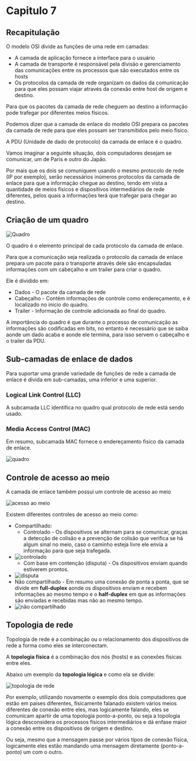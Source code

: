 # Capitulo 7

## Recapitulação

O modelo OSI divide as funções de uma rede em camadas:

* A camada de aplicação fornece a interface para o usuário
* A camada de transporte é responsável pela divisão e gerenciamento das comunicações entre os processos que são executados entre os hosts
* Os protocolos da camada de rede organizam os dados da comunicação para que eles possam viajar através da conexão entre host de origem e destino.

Para que os pacotes da camada de rede cheguem ao destino a informação pode trafegar por diferentes meios físicos.

Podemos dizer que a camada de enlace do modelo OSI prepara os pacotes da camada de rede para que eles possam ser transmitidos pelo meio fisico.

A PDU (Unidade de dado de protocolo) da camada de enlace é o quadro.

Vamos imaginar a seguinte situação, dois computadores desejam se comunicar, um de Paris e outro do Japão.

Por mais que os dois se comuniquem usando o mesmo protocolo de rede (IP por exemplo), serão necessários inúmeros protocolos da camada de enlace para que a informação chegue ao destino, tendo em vista a quantidade de meios fisicos e dispositivos intermediários de rede diferentes, pelos quais a informações terá que trafegar para chegar ao destino.

## Criação de um quadro

![Quadro](./img_readme/quadro.png)

O quadro é o elemento principal de cada protocolo da camada de enlace.

Para que a comunicação seja realizada o protocolo da camada de enlace prepara um pacote para o transporte através dele são encapsuladas informações com um cabeçalho e um trailer para criar o quadro.

Ele é dividido em:

* Dados - O pacote da camada de rede
* Cabeçalho - Contém informações de controle como endereçamento, e é localizado no inicio do quadro.
* Trailer - Informação de controle adicionada ao final do quadro.

A importância do quadro é que durante o processo de comunicação as informações são codificadas em bits, no entanto é necessário que se saiba aonde um dado acaba e aonde ele termina, para isso servem o cabeçalho e o trailer da PDU.

## Sub-camadas de enlace de dados

Para suportar uma grande variedade de funções de rede a camada de enlace é divida em sub-camadas, uma inferior e uma superior.

### Logical Link Control (LLC)

A subcamada LLC identifica no quadro qual protocolo de rede está sendo usado.

### Media Access Control (MAC)

Em resumo, subcamada MAC fornece o endereçamento fisico da camada de enlace.

![quadro](img_readme/quadro2.png)

## Controle de acesso ao meio

A camada de enlace também possui um controle de acesso ao meio

![acesso ao meio](img_readme/acesso-ao-meio.png)

Existem diferentes controles de acesso ao meio como:

* Compartilhado:
  * Controlado - Os dispositivos se alternam para se comunicar, graças a detecção de colisão e a prevenção de colisão que verifica se há algum sinal no meio, caso o caminho esteja livre ele envia a informação para que seja trafegada.
* ![controlado](img_readme/controlado.png)
  * Com base em contenção (disputa) - Os dispositivos enviam quando estiverem prontos.
* ![disputa](img_readme/disputa.png)
* Não compartilhado - Em resumo uma conexão de ponta a ponta, que se divide em **full-duplex** aonde os dispositivos enviam e recebem informações ao mesmo tempo e o **half-duplex** em que as informações são enviadas e recebidas mas não ao mesmo tempo.
* ![não compartilhado](img_readme/ncompartilhado.png)

## Topologia de rede

Topologia de rede é a combinação ou o relacionamento dos dispositivos de rede a forma como eles se interconectam.

A **topologia física** é a combinação dos nós (hosts) e as conexões fisicas entre eles.

Abaixo um exemplo da **topologia lógica** e como ela se divide:

![topologia de rede](img_readme/topologia.png)

Por exemplo, utilizando novamente o exemplo dos dois computadores que estão em países diferentes, fisicamente falanado existem vários meios diferentes de conexão entre eles, mas logicamente falando, eles se comunicam apartir de uma topologia ponto-a-ponto, ou seja a topologia lógica desconsidera os processos físicos intermediários e dá enfase maior a conexão entre os dispositivos de origem e destino.

Ou seja, mesmo que a mensagem passe por vários tipos de conexão física, logicamente eles estão mandando uma mensagem diretamente (ponto-a-ponto) um com o outro.
